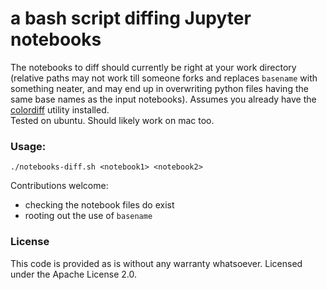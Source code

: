 # a bash script diffing Jupyter notebooks

The notebooks to diff should currently be right at your work directory (relative paths may not work till someone forks and replaces `basename` with something neater, and may end up in overwriting python files having the same base names as the input notebooks). Assumes you already have the [colordiff](https://www.colordiff.org/) utility installed. <br>
Tested on ubuntu. Should likely work on mac too.

### Usage: 

```
./notebooks-diff.sh <notebook1> <notebook2>
```

Contributions welcome:
+ checking the notebook files do exist
+ rooting out the use of `basename`

### License
This code is provided as is without any warranty whatsoever. Licensed under the Apache License 2.0. 
